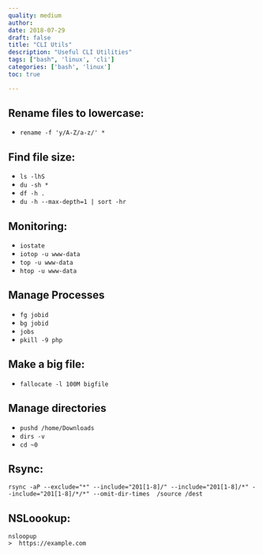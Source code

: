 ```yaml
---
quality: medium
author:
date: 2018-07-29
draft: false
title: "CLI Utils"
description: "Useful CLI Utilities"		
tags: ["bash", 'linux', 'cli']
categories: ['bash', 'linux']
toc: true

---
```


## Rename files to lowercase: 

* ` rename -f 'y/A-Z/a-z/' * `

## Find file size:

* `ls -lhS`
* `du -sh *`
* `df -h .`
* `du -h --max-depth=1 | sort -hr`

## Monitoring:

* `iostate` 
* `iotop -u www-data`
* `top -u www-data`
* `htop -u www-data`

## Manage Processes 

* `fg jobid`
* `bg jobid`
* `jobs`
* `pkill -9 php`

## Make a big file: 

* `fallocate -l 100M bigfile`

## Manage directories 

* `pushd /home/Downloads`
* `dirs -v`
* `cd ~0`

## Rsync: 

```
rsync -aP --exclude="*" --include="201[1-8]/" --include="201[1-8]/*" --include="201[1-8]/*/*" --omit-dir-times  /source /dest
```

## NSLoookup: 

```
nsloopup
>  https://example.com
```

